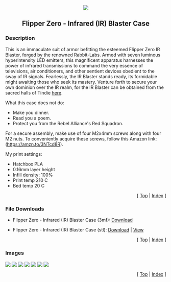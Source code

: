 <a name="top"></a>

<div align="center">
  <img align="center" src="https://github.com/CodyTolene/3D-Printing/raw/main/.github/images/3d.png" />
  <h2 align="center">Flipper Zero - Infrared (IR) Blaster Case</h2>
</div>

### Description

This is an immaculate suit of armor befitting the esteemed Flipper Zero IR Blaster, forged by the renowned Rabbit-Labs. Armed with seven luminous hyperintensity LED emitters, this magnificent apparatus harnesses the power of infrared transmissions to command the very essence of televisions, air conditioners, and other sentient devices obedient to the sway of IR signals. Fearlessly, the IR Blaster stands ready, its formidable might awaiting those who seek its mastery. Venture forth to secure your own dominion over the IR realm, for the IR Blaster can be obtained from the sacred halls of Tindie [here][link-tindie-ir-blaster].

What this case does not do:

- Make you dinner.
- Read you a poem.
- Protect you from the Rebel Alliance's Red Squadron.

For a secure assembly, make use of four M2x4mm screws along with four M2 nuts. To conveniently acquire these screws, follow this Amazon link: (https://amzn.to/3NTcd8R).

My print settings:

- Hatchbox PLA
- 0.16mm layer height
- Infill density: 100%
- Print temp 210 C
- Bed temp 20 C

<p align="right">[ <a href="#top">Top</a> | <a href="https://github.com/CodyTolene/3D-Printing">Index</a> ]</p>

### File Downloads

- Flipper Zero - Infrared (IR) Blaster Case (3mf): [Download][download-3mf]

- Flipper Zero - Infrared (IR) Blaster Case (stl): [Download][download-stl] | [View][view-stl]

<p align="right">[ <a href="#top">Top</a> | <a href="https://github.com/CodyTolene/3D-Printing">Index</a> ]</p>

### Images

<img align="center" src="images/preview_01.png" />
<img align="center" src="images/preview_02.png" />
<img align="center" src="images/preview_03.png" />
<img align="center" src="images/preview_04.png" />
<img align="center" src="images/preview_05.png" />
<img align="center" src="images/preview_06.png" />
<img align="center" src="images/preview_07.png" />

<p align="right">[ <a href="#top">Top</a> | <a href="https://github.com/CodyTolene/3D-Printing">Index</a> ]</p>

<!-- LINKS -->

[download-3mf]: https://github.com/CodyTolene/3D-Printing/raw/main/Flipper%20Zero%20-%20Infrared%20(IR)%20Blaster%20Case/flipper-zero-infrared-ir-blaster-case.3mf
[download-stl]: https://github.com/CodyTolene/3D-Printing/raw/main/Flipper%20Zero%20-%20Infrared%20(IR)%20Blaster%20Case/flipper-zero-infrared-ir-blaster-case.stl
[link-flipper-zero]: https://flipperzero.one/
[link-tindie-ir-blaster]: https://www.tindie.com/products/tehrabbitt/flipper-zero-ir-blaster/
[view-stl]: https://github.com/CodyTolene/3D-Printing/blob/main/Flipper%20Zero%20-%20Infrared%20(IR)%20Blaster%20Case/flipper-zero-infrared-ir-blaster-case.stl
